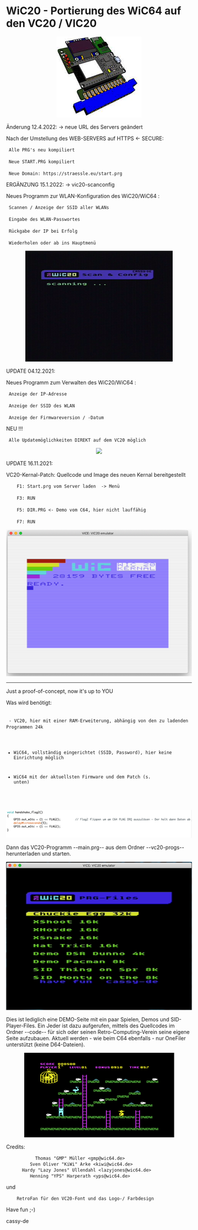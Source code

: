 # WiC20 - Portierung des WiC64 auf den VC20 / VIC20

<p align="center">
  <img src="WiC64.png">
</p>

Änderung 12.4.2022: -> neue URL des Servers geändert

  Nach der Umstellung des WEB-SERVERS auf HTTPS <- SECURE:

     Alle PRG's neu kompiliert 

     Neue START.PRG kompiliert

     Neue Domain: https://straessle.eu/start.prg





ERGÄNZUNG 15.1.2022: -> vic20-scanconfig

  Neues Programm zur WLAN-Konfiguration des WiC20/WiC64 :

     Scannen / Anzeige der SSID aller WLANs

     Eingabe des WLAN-Passwortes

     Rückgabe der IP bei Erfolg 

     Wiederholen oder ab ins Hauptmenü


<p align="center">
  <img src="vic20-scanconfig/i/WiC20-scanconfig.gif">
</p>


UPDATE 04.12.2021:

  Neues Programm zum Verwalten des WiC20/WiC64 :

     Anzeige der IP-Adresse

     Anzeige der SSID des WLAN

     Anzeige der Firmwareversion / -Datum

  NEU !!!

     Alle Updatemöglichkeiten DIREKT auf dem VC20 möglich



<p align="center">
  <img src="WiC20infoupdate.gif">
</p>



UPDATE 16.11.2021:

 VC20-Kernal-Patch: Quellcode und Image des neuen Kernal bereitgestellt

        F1: Start.prg vom Server laden  -> Menü 

        F3: RUN

        F5: DIR.PRG <- Demo vom C64, hier nicht lauffähig

        F7: RUN



<p align="center">
  <img src="WiC20-Kernal.png">
</p>


----------------------------------------------------------------

Just a proof-of-concept, now it's up to YOU

Was wird benötigt:

<code>
 - VC20, hier mit einer RAM-Erweiterung, abhängig von den zu ladenden Programmen 24k

 - WiC64, vollständig eingerichtet (SSID, Password), hier keine Einrichtung möglich

 - WiC64 mit der aktuellsten Firmware und dem Patch (s. unten) 
</code>



<p align="center">
  <img src="patch_fw.png">
</p>


Dann das VC20-Programm --main.prg-- aus dem Ordner --vc20-progs-- herunterladen und starten.

<p align="center">
  <img src="WiC20.png">
</p>

Dies ist lediglich eine DEMO-Seite mit ein paar Spielen, Demos und SID-Player-Files. Ein Jeder ist dazu aufgerufen, mittels des Quellcodes im Ordner --code-- für sich oder seinen Retro-Computing-Verein seine eigene Seite aufzubauen. Aktuell werden - wie beim C64 ebenfalls - nur OneFiler unterstützt (keine D64-Dateien).

<p align="center">
  <img src="ce.png">
</p>
 



Credits:

               Thomas "GMP" Müller <gmp@wic64.de>
             Sven Oliver "KiWi" Arke <kiwi@wic64.de>
          Hardy "Lazy Jones" Ullendahl <lazyjones@wic64.de>
             Henning "YPS" Harperath <yps@wic64.de>
 
 und 

		RetroFan für den VC20-Font und das Logo-/ Farbdesign



Have fun ;-)

cassy-de

